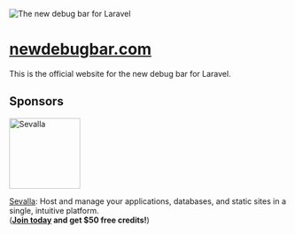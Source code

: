 ![The new debug bar for Laravel](https://github.com/user-attachments/assets/bd21b553-fa7a-401a-9b05-ac1287325e2b)

# [newdebugbar.com](https://newdebugbar.com)

This is the official website for the new debug bar for Laravel.

## Sponsors

<a href="https://sevalla.com?ref=newdebugbar.com-github"><img src="https://github.com/user-attachments/assets/3bb02ad7-715e-43cf-a22f-3d2a5bd8d2e9" width="128" alt="Sevalla" /></a>

[Sevalla](https://sevalla.com?ref=newdebugbar.com-github): Host and manage your applications, databases, and static sites in a single, intuitive platform.  
(**[Join today](https://sevalla.com?ref=newdebugbar.com-github) and get $50 free credits!**)
